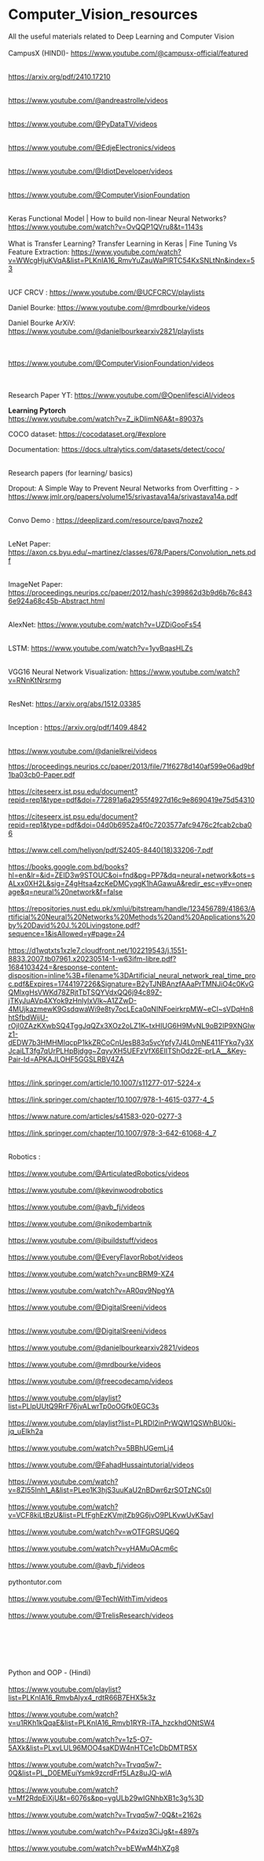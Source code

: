 # Computer_Vision_resources
All the useful materials related to Deep Learning and Computer Vision<br> <br>
CampusX (HINDI)- https://www.youtube.com/@campusx-official/featured<br> <br>

https://arxiv.org/pdf/2410.17210<br> <br>

https://www.youtube.com/@andreastrolle/videos <br> <br>

https://www.youtube.com/@PyDataTV/videos<br><br>

https://www.youtube.com/@EdjeElectronics/videos <br> <br>

https://www.youtube.com/@IdiotDeveloper/videos <br> <br>

https://www.youtube.com/@ComputerVisionFoundation <br> <br>

Keras Functional Model | How to build non-linear Neural Networks?  https://www.youtube.com/watch?v=OvQQP1QVru8&t=1143s<br> <br>
What is Transfer Learning? Transfer Learning in Keras | Fine Tuning Vs Feature Extraction: 
https://www.youtube.com/watch?v=WWcgHjuKVqA&list=PLKnIA16_RmvYuZauWaPlRTC54KxSNLtNn&index=53 <br> <br>

UCF CRCV : https://www.youtube.com/@UCFCRCV/playlists

Daniel Bourke: https://www.youtube.com/@mrdbourke/videos


Daniel Bourke ArXiV: https://www.youtube.com/@danielbourkearxiv2821/playlists<br><br><br>

https://www.youtube.com/@ComputerVisionFoundation/videos<br><br><br>

Research Paper YT: https://www.youtube.com/@OpenlifesciAI/videos

**Learning Pytorch**<br>
https://www.youtube.com/watch?v=Z_ikDlimN6A&t=89037s

COCO dataset: https://cocodataset.org/#explore

Documentation: https://docs.ultralytics.com/datasets/detect/coco/<br><br>

Research papers (for learning/ basics)

Dropout: A Simple Way to Prevent Neural Networks from Overfitting - > https://www.jmlr.org/papers/volume15/srivastava14a/srivastava14a.pdf<br><br>

Convo Demo : https://deeplizard.com/resource/pavq7noze2 <br><br>

LeNet Paper: https://axon.cs.byu.edu/~martinez/classes/678/Papers/Convolution_nets.pdf <br><br>

ImageNet Paper: https://proceedings.neurips.cc/paper/2012/hash/c399862d3b9d6b76c8436e924a68c45b-Abstract.html<br><br>


AlexNet: https://www.youtube.com/watch?v=UZDiGooFs54<br><br>

LSTM: https://www.youtube.com/watch?v=1yvBqasHLZs<br><br>

VGG16 Neural Network Visualization: https://www.youtube.com/watch?v=RNnKtNrsrmg<br><br>

ResNet: https://arxiv.org/abs/1512.03385<br><br>


Inception : https://arxiv.org/pdf/1409.4842<br><br>


https://www.youtube.com/@danielkrei/videos


https://proceedings.neurips.cc/paper/2013/file/71f6278d140af599e06ad9bf1ba03cb0-Paper.pdf<br><br>
https://citeseerx.ist.psu.edu/document?repid=rep1&type=pdf&doi=772891a6a2955f4927d16c9e8690419e75d54310<br><br>
https://citeseerx.ist.psu.edu/document?repid=rep1&type=pdf&doi=04d0b6952a4f0c7203577afc9476c2fcab2cba06<br><br>
https://www.cell.com/heliyon/pdf/S2405-8440(18)33206-7.pdf<br><br>
https://books.google.com.bd/books?hl=en&lr=&id=ZEID3w9STOUC&oi=fnd&pg=PP7&dq=neural+network&ots=sALxx0XH2L&sig=Z4gHtsa4zcKeDMCyqgK1hAGawuA&redir_esc=y#v=onepage&q=neural%20network&f=false<br><br>
https://repositories.nust.edu.pk/xmlui/bitstream/handle/123456789/41863/Artificial%20Neural%20Networks%20Methods%20and%20Applications%20by%20David%20J.%20Livingstone.pdf?sequence=1&isAllowed=y#page=24<br><br>
https://d1wqtxts1xzle7.cloudfront.net/102219543/j.1551-8833.2007.tb07961.x20230514-1-w63ifm-libre.pdf?1684103424=&response-content-disposition=inline%3B+filename%3DArtificial_neural_network_real_time_proc.pdf&Expires=1744197226&Signature=B2yTJNBAnzfAAaPrTMNJiO4c0KvGQMlxgHsVWKd78ZRjtTbTSQYVdxQQ6j94c89Z-jTKyJuAVp4XYok9zHnlylxVlk~A1ZZwD-4MUjkazmewK9GsdqwaWi9e8ty7ocLEca0qNINFoeirkrpMW~eCI~sVDqHn8htSfbdWijU-rOjI0ZAzKXwbSQ4TggJqQZx3XOz2oLZ1K~txHIUG6H9MvNL9oB2IP9XNGlwz1-dEDW7b3HMHMIqcpP1kkZRCoCnUesB83q5vcYpfy7J4L0mNE411FYkq7y3XJcaiLT3fg7qUrPLHpBjdgg~ZqyvXH5UEFzVfX6EIITShOdz2E-prLA__&Key-Pair-Id=APKAJLOHF5GGSLRBV4ZA<br><br>

https://link.springer.com/article/10.1007/s11277-017-5224-x<br><br>
https://link.springer.com/chapter/10.1007/978-1-4615-0377-4_5<br><br>
https://www.nature.com/articles/s41583-020-0277-3<br><br>
https://link.springer.com/chapter/10.1007/978-3-642-61068-4_7<br><br>


Robotics :<br><br> https://www.youtube.com/@ArticulatedRobotics/videos<br><br>
https://www.youtube.com/@kevinwoodrobotics<br><br>
https://www.youtube.com/@avb_fj/videos<br><br>
https://www.youtube.com/@nikodembartnik<br><br>
https://www.youtube.com/@ibuildstuff/videos<br><br>
https://www.youtube.com/@EveryFlavorRobot/videos<br><br>
https://www.youtube.com/watch?v=uncBRM9-XZ4<br><br>
https://www.youtube.com/watch?v=AR0qv9NpgYA<br><br>
https://www.youtube.com/@DigitalSreeni/videos<br><br>



https://www.youtube.com/@DigitalSreeni/videos<br><br>
https://www.youtube.com/@danielbourkearxiv2821/videos<br><br>
https://www.youtube.com/@mrdbourke/videos<br><br>
https://www.youtube.com/@freecodecamp/videos<br><br>
https://www.youtube.com/playlist?list=PLlpUUtQ9RrF76jvALwrTp0oOGfk0EGC3s<br><br>
https://www.youtube.com/playlist?list=PLRDl2inPrWQW1QSWhBU0ki-jq_uElkh2a<br><br>
https://www.youtube.com/watch?v=5BBhUGemLj4<br><br>
https://www.youtube.com/@FahadHussaintutorial/videos<br><br>
https://www.youtube.com/watch?v=8ZI55Inh1_A&list=PLeo1K3hjS3uuKaU2nBDwr6zrSOTzNCs0l<br><br>
https://www.youtube.com/watch?v=VCF8kiLtBzU&list=PLfFghEzKVmjtZb9G6jvO9PLKvwUvK5avI<br><br>
https://www.youtube.com/watch?v=wOTFGRSUQ6Q<br><br>
https://www.youtube.com/watch?v=yHAMuOAcm6c<br><br>
https://www.youtube.com/@avb_fj/videos<br><br>
pythontutor.com<br><br>
https://www.youtube.com/@TechWithTim/videos<br><br>
https://www.youtube.com/@TrelisResearch/videos<br><br>
<br><br><br><br>



Python and OOP - (Hindi)<br> <br>
https://www.youtube.com/playlist?list=PLKnIA16_RmvbAlyx4_rdtR66B7EHX5k3z<br> <br>
https://www.youtube.com/watch?v=u1RKh1kQqaE&list=PLKnIA16_Rmvb1RYR-iTA_hzckhdONtSW4<br> <br>
https://www.youtube.com/watch?v=1z5-O7-5AXk&list=PLxvLUL96MOO4saKDW4nHTCe1cDbDMTR5X<br> <br>
https://www.youtube.com/watch?v=Trvqq5w7-0Q&list=PL_D0EMEuiYsmk9zcrdFrf5LAz8uJQ-wlA<br><br>
https://www.youtube.com/watch?v=Mf2RdpEiXjU&t=6076s&pp=ygULb29wIGNhbXB1c3g%3D<br> <br>
https://www.youtube.com/watch?v=Trvqq5w7-0Q&t=2162s<br> <br>
https://www.youtube.com/watch?v=P4xizq3CiJg&t=4897s<br> <br>
https://www.youtube.com/watch?v=bEWwM4hXZg8<br> <br>
<br><br>
<br><br>
<br><br>
<br><br>
<br><br>
<br><br>
<br><br>


******** Presentations ********
FCN : https://www.youtube.com/watch?v=-lXfsWP7DJ8
